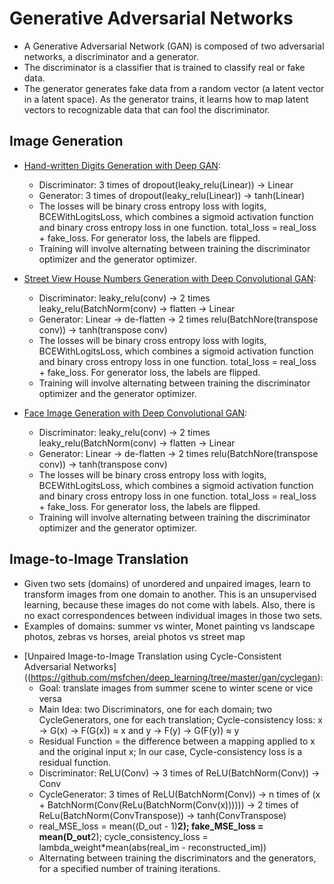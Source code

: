 # Generative Adversarial Networks

- A Generative Adversarial Network (GAN) is composed of two adversarial networks, a discriminator and a generator. 
- The discriminator is a classifier that is trained to classify real or fake data. 
- The generator generates fake data from a random vector (a latent vector in a latent space). As the generator trains, it learns how to map latent vectors to recognizable data that can fool the discriminator.

## Image Generation

* [Hand-written Digits Generation with Deep GAN](https://github.com/msfchen/deep_learning/tree/master/gan/digitsimple):
  - Discriminator: 3 times of dropout(leaky_relu(Linear)) -> Linear  
  - Generator: 3 times of dropout(leaky_relu(Linear)) -> tanh(Linear)
  - The losses will be binary cross entropy loss with logits, BCEWithLogitsLoss, which combines a sigmoid activation function and binary cross entropy loss in one function. total_loss = real_loss + fake_loss. For generator loss, the labels are flipped.
  - Training will involve alternating between training the discriminator optimizer and the generator optimizer.
  
* [Street View House Numbers Generation with Deep Convolutional GAN](https://github.com/msfchen/deep_learning/tree/master/gan/housenumconv):
  - Discriminator: leaky_relu(conv) -> 2 times leaky_relu(BatchNorm(conv) -> flatten -> Linear
  - Generator: Linear -> de-flatten -> 2 times relu(BatchNore(transpose conv)) -> tanh(transpose conv)
  - The losses will be binary cross entropy loss with logits, BCEWithLogitsLoss, which combines a sigmoid activation function and binary cross entropy loss in one function. total_loss = real_loss + fake_loss. For generator loss, the labels are flipped.
  - Training will involve alternating between training the discriminator optimizer and the generator optimizer.

* [Face Image Generation with Deep Convolutional GAN](https://github.com/msfchen/deep_learning/tree/master/gan/facegen):
  - Discriminator: leaky_relu(conv) -> 2 times leaky_relu(BatchNorm(conv) -> flatten -> Linear
  - Generator: Linear -> de-flatten -> 2 times relu(BatchNore(transpose conv)) -> tanh(transpose conv)
  - The losses will be binary cross entropy loss with logits, BCEWithLogitsLoss, which combines a sigmoid activation function and binary cross entropy loss in one function. total_loss = real_loss + fake_loss. For generator loss, the labels are flipped.
  - Training will involve alternating between training the discriminator optimizer and the generator optimizer.
  
## Image-to-Image Translation

- Given two sets (domains) of unordered and unpaired images, learn to transform images from one domain to another. This is an unsupervised learning, because these images do not come with labels. Also, there is no exact correspondences between individual images in those two sets.
- Examples of domains: summer vs winter, Monet painting vs landscape photos, zebras vs horses, areial photos vs street map 

* [Unpaired Image-to-Image Translation using Cycle-Consistent Adversarial Networks]((https://github.com/msfchen/deep_learning/tree/master/gan/cyclegan):
  - Goal: translate images from summer scene to winter scene or vice versa
  - Main Idea: two Discriminators, one for each domain; two CycleGenerators, one for each translation; Cycle-consistency loss: x → G(x) → F(G(x)) ≈ x and  y → F(y) → G(F(y)) ≈ y
  - Residual Function = the difference between a mapping applied to x and the original input x; In our case, Cycle-consistency loss is a residual function.
  - Discriminator: ReLU(Conv) -> 3 times of ReLU(BatchNorm(Conv)) -> Conv 
  - CycleGenerator: 3 times of ReLU(BatchNorm(Conv)) -> n times of (x + BatchNorm(Conv(ReLu(BatchNorm(Conv(x)))))) -> 2 times of ReLu(BatchNorm(ConvTranspose)) -> tanh(ConvTranspose)
  - real_MSE_loss = mean((D_out - 1)**2); fake_MSE_loss = mean(D_out**2); cycle_consistency_loss = lambda_weight*mean(abs(real_im - reconstructed_im))
  - Alternating between training the discriminators and the generators, for a specified number of training iterations. 
